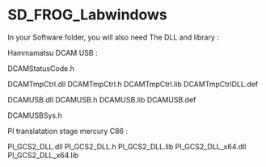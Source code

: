 # SD_FROG_Labwindows


In your  Software folder, you will also need The DLL and library : 

Hammamatsu DCAM USB :

DCAMStatusCode.h

DCAMTmpCtrl.dll
DCAMTmpCtrl.h
DCAMTmpCtrl.lib
DCAMTmpCtrlDLL.def

DCAMUSB.dll
DCAMUSB.h
DCAMUSB.lib
DCAMUSB.def

DCAMUSBSys.h

PI translatation stage mercury C86 : 

PI_GCS2_DLL.dll
PI_GCS2_DLL.h
PI_GCS2_DLL.lib
PI_GCS2_DLL_x64.dll
PI_GCS2_DLL_x64.lib




 